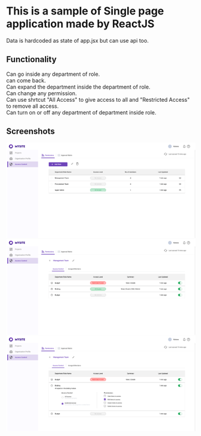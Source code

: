 # This is a sample of Single page application made by ReactJS

Data is hardcoded as state of app.jsx but can use api too.

## Functionality

Can go inside any department of role. <br>
can come back. <br>
Can expand the department inside the department of role. <br>
Can change any permission. <br>
Can use shrtcut "All Access" to give access to all and "Restricted Access" to remove all access. <br>
Can turn on or off any department of department inside role. <br>

## Screenshots

![img1](screenshots/img1.PNG) 
<br>
![img2](screenshots/img2.PNG) 
<br>
![img3](screenshots/img3.PNG) 
